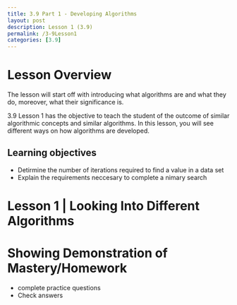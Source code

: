 ```yaml
---
title: 3.9 Part 1 - Developing Algorithms 
layout: post
description: Lesson 1 (3.9)
permalink: /3-9Lesson1
categories: [3.9]
---
```


# Lesson Overview

The lesson will start off with introducing what algorithms are and what they do, moreover, what their significance is. 

3.9 Lesson 1 has the objective to teach the student of the outcome of similar algorithmic concepts and similar algorithms. In this lesson, you will see different ways on how algorithms are developed.

## Learning objectives

- Detirmine the number of iterations required to find a value in a data set
- Explain the requirements neccesary to complete a nimary search

# Lesson 1 | Looking Into Different Algorithms 


# Showing Demonstration of Mastery/Homework

- complete practice questions
- Check answers
